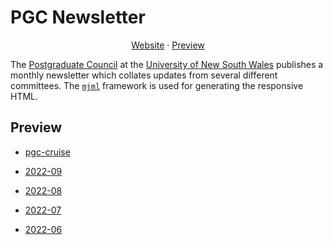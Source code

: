 # PGC Newsletter

<p align="center">
  <a href="https://www.arc.unsw.edu.au/pgc/newsletter#more">Website</a> · <a href="#preview">Preview</a>
</p>

The [Postgraduate Council](https://www.arc.unsw.edu.au/pgc) at the [University of New South Wales](https://www.unsw.edu.au) publishes a monthly newsletter which collates updates from several different committees. The [`mjml`](https://github.com/mjmlio/mjml) framework is used for generating the responsive HTML.

## Preview

- [pgc-cruise](https://tfle.github.io/pgc-newsletter/pgc-cruise/index.html)

- [2022-09](https://tfle.github.io/pgc-newsletter/2022-09/index.html)

- [2022-08](https://tfle.github.io/pgc-newsletter/2022-08/index.html)

- [2022-07](https://tfle.github.io/pgc-newsletter/2022-07/index.html)

- [2022-06](https://tfle.github.io/pgc-newsletter/2022-06/index.html)
